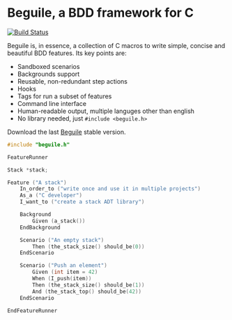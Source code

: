 Beguile, a BDD framework for C
==============================

[![Build Status](https://travis-ci.org/superruzafa/beguile.svg)](https://travis-ci.org/superruzafa/beguile)

Beguile is, in essence, a collection of C macros to write simple, concise and beautiful BDD features. Its key points are:

* Sandboxed scenarios
* Backgrounds support
* Reusable, non-redundant step actions
* Hooks
* Tags for run a subset of features
* Command line interface
* Human-readable output, multiple languges other than english
* No library needed, just `#include <beguile.h>`

Download the last [Beguile](https://raw.githubusercontent.com/superruzafa/beguile/master/release/beguile.h) stable version.

```c
#include "beguile.h"

FeatureRunner

Stack *stack;

Feature ("A stack")
    In_order_to ("write once and use it in multiple projects")
    As_a ("C developer")
    I_want_to ("create a stack ADT library")

    Background
        Given (a_stack())
    EndBackground

    Scenario ("An empty stack")
        Then (the_stack_size() should_be(0))
    EndScenario

    Scenario ("Push an element")
        Given (int item = 42)
        When (I_push(item))
        Then (the_stack_size() should_be(1))
        And (the_stack_top() should_be(42))
    EndScenario

EndFeatureRunner
```

